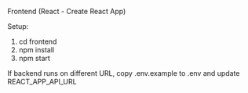 Frontend (React - Create React App)

Setup:
1. cd frontend
2. npm install
3. npm start

If backend runs on different URL, copy .env.example to .env and update REACT_APP_API_URL
